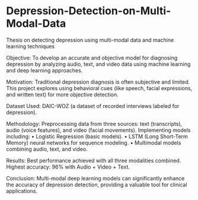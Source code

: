 # Depression-Detection-on-Multi-Modal-Data

Thesis on detecting depression using multi-modal data and machine learning techniques

Objective:
To develop an accurate and objective model for diagnosing depression by analyzing audio, text, and video data using machine learning and deep learning approaches.

Motivation:
Traditional depression diagnosis is often subjective and limited. This project explores using behavioral cues (like speech, facial expressions, and written text) for more objective detection.

Dataset Used: 
DAIC-WOZ (a dataset of recorded interviews labeled for depression).

Methodology:
Preprocessing data from three sources: text (transcripts), audio (voice features), and video (facial movements).
Implementing models including:
	• Logistic Regression (basic models).
	• LSTM (Long Short-Term Memory) neural networks for sequence modeling.
	• Multimodal models combining audio, text, and video.

Results:
Best performance achieved with all three modalities combined.
Highest accuracy: 96% with Audio + Video + Text.

Conclusion: 
Multi-modal deep learning models can significantly enhance the accuracy of depression detection, providing a valuable tool for clinical applications.
